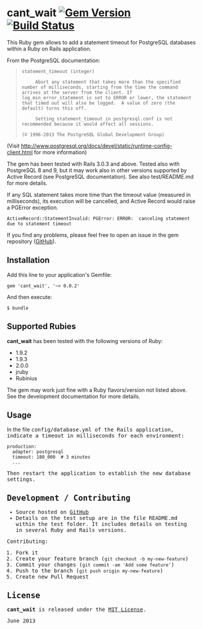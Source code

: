 # cant_wait [![Gem Version](https://badge.fury.io/rb/cant_wait.png)](http://badge.fury.io/rb/cant_wait) [![Build Status](https://api.travis-ci.org/CarlosCD/cant_wait.png)](https://travis-ci.org/CarlosCD/cant_wait)


This Ruby gem allows to add a statement timeout for PostgreSQL databases within a Ruby on Rails application.

From the PostgreSQL documentation:

>     statement_timeout (integer)
> 
>          Abort any statement that takes more than the specified number of milliseconds, starting from the time the command arrives at the server from the client. If log_min_error_statement is set to ERROR or lower, the statement that timed out will also be logged.  A value of zero (the default) turns this off.
> 
>          Setting statement_timeout in postgresql.conf is not recommended because it would affect all sessions.
> 
>     (© 1996-2013 The PostgreSQL Global Development Group)

(Visit <http://www.postgresql.org/docs/devel/static/runtime-config-client.html> for more information)


The gem has been tested with Rails 3.0.3 and above.  Tested also with PostgreSQL 8 and 9, but it may work also in other versions supported by Active Record (see PostgreSQL documentation). See also test/README.md for more details.

If any SQL statement takes more time than the timeout value (measured in milliseconds), its execution will be cancelled, and Active Record would raise a PGError exception.

    ActiveRecord::StatementInvalid: PGError: ERROR:  canceling statement due to statement timeout

If you find any problems, please feel free to open an issue in the gem repository ([GitHub](https://github.com/CarlosCD/cant_wait)).


## Installation

Add this line to your application's Gemfile:

    gem 'cant_wait', '~> 0.0.2'

And then execute:

    $ bundle


## Supported Rubies

**cant_wait** has been tested with the following versions of Ruby:

- 1.9.2
- 1.9.3
- 2.0.0
- jruby
- Rubinius

The gem may work just fine with a Ruby flavors/version not listed above.  See the development documentation for more details.


## Usage

In the file <tt>config/database.yml<tt /> of the Rails application, indicate a timeout in milliseconds for each environment:

    production:
      adapter: postgresql
      timeout: 180_000  # 3 minutes
      ...

Then restart the application to establish the new database settings.


## Development / Contributing

* Source hosted on [GitHub](https://github.com/CarlosCD/cant_wait)
* Details on the test setup are in the file README.md within the test folder.  It includes details on testing in several Ruby and Rails versions.

Contributing:

1. Fork it
2. Create your feature branch (`git checkout -b my-new-feature`)
3. Commit your changes (`git commit -am 'Add some feature'`)
4. Push to the branch (`git push origin my-new-feature`)
5. Create new Pull Request


## License

**cant_wait** is released under the [MIT License](http://opensource.org/licenses/MIT).


June 2013
